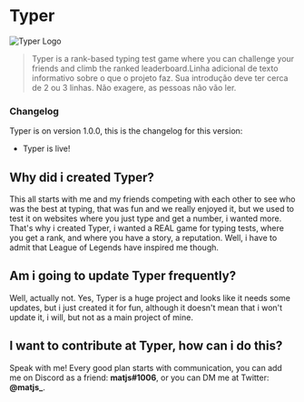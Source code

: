 # Typer

<img src="https://typer-web.herokuapp.com/TyperLogoTransparentCropped.png" alt="Typer Logo">

> Typer is a rank-based typing test game where you can challenge your friends and climb the ranked leaderboard.Linha adicional de texto informativo sobre o que o projeto faz. Sua introdução deve ter cerca de 2 ou 3 linhas. Não exagere, as pessoas não vão ler.

### Changelog

Typer is on version 1.0.0, this is the changelog for this version:

- Typer is live!

## Why did i created Typer?

This all starts with me and my friends competing with each other to see who was the best at typing, that was fun and we really enjoyed it, but we used to test it on websites where you just type and get a number, i wanted more. That's why i created Typer, i wanted a REAL game for typing tests, where you get a rank, and where you have a story, a reputation. Well, i have to admit that League of Legends have inspired me though.

## Am i going to update Typer frequently?

Well, actually not. Yes, Typer is a huge project and looks like it needs some updates, but i just created it for fun, although it doesn't mean that i won't update it, i will, but not as a main project of mine.

## I want to contribute at Typer, how can i do this?

Speak with me! Every good plan starts with communication, you can add me on Discord as a friend: **matjs#1006**, or you can DM me at Twitter: **@matjs_**.
